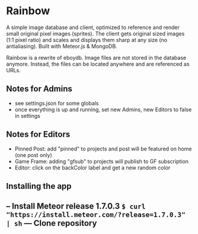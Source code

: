 # Rainbow
A simple image database and client, optimized to reference and render small original pixel images (sprites). The client gets original sized images (1:1 pixel ratio) and scales and displays them sharp at any size (no antialiasing). Built with Meteor.js & MongoDB.

Rainbow is a rewrite of eboydb. Image files are not stored in the database anymore. Instead, the files can be located anywhere and are referenced as URLs.

## Notes for Admins
- see settings.json for some globals
- once everything is up and running, set new Admins, new Editors to false in settings

## Notes for Editors
- Pinned Post: add "pinned" to projects and post will be featured on home (one post only)
- Game Frame: adding "gfsub" to projects will publish to GF subscription
- Editor: click on the backColor label and get a new random color

## Installing the app
– Install Meteor release 1.7.0.3
`$ curl "https://install.meteor.com/?release=1.7.0.3" | sh`
— Clone repository
- 
